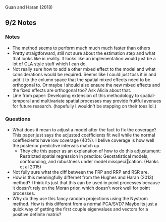 Guan and Haran (2018)

## 9/2 Notes

### Notes

- The method seems to perform much much much faster than others
- Pretty straigtforward, still not sure about the estimation step and what that looks like in reality. It looks like an implementation would just be a lot of CLA style stuff which I can do. 
- Not really sure how to add a other mixed effect to the model and what considerations would be required. Seems like I could just toss it in and add it to the column space that the spatial mixed effects need to be orthogonal to. Or maybe I should also ensure the new mixed effects and the fixed effects are orthogonal too? Ask Alicia about that. 
- Line from paper: Developing extension of this methodology to spatial-temporal and multivariate spatial processes may provide fruitful avenues for future research. (hopefully I wouldn't be stepping on their toes lol.)

### Questions

- What does it mean to adjust a model after the fact to fix the coverage? This paper just says the adjusted coefficients fit well while the normal coeffiecients have low coverage (40%). I belive coverage is how well the posterior predictive intervals match up.
    - They cite this paper as an explanation of how to do this adjustument: Restricted spatial regression in practice: Geostatistical models, confounding, and robustness under model misspecication. (Hanks et al 2015)
- Not fully sure what the diff between the FRP and RRP and RSR are. 
- How is this meaningfully differnet from the Hughes and Haran (2013) method? I think its just that this can be used in point processes because it doesn't rely on the Moran prior, which doesn't work well for point processes.
- Why do they use this fancy random projections using the Nystrom method. How is this different from a normal PCA/SVD? Maybe its just a quick way of getting the first couple eigenvalues and vectors for a positive definite matrix?


